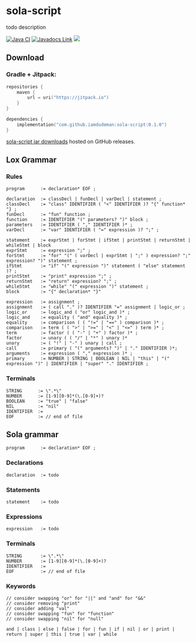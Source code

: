 # sola-script

todo description

[![Java CI](https://github.com/iamdudeman/sola-script/actions/workflows/ci_build.yml/badge.svg)](https://github.com/iamdudeman/sola-script/actions/workflows/ci_build.yml)
[![Javadocs Link](https://img.shields.io/badge/Javadocs-blue.svg)](https://iamdudeman.github.io/sola-script/)
[![](https://jitpack.io/v/iamdudeman/sola-script.svg)](https://jitpack.io/#iamdudeman/sola-script)

## Download

### Gradle + Jitpack:

```kotlin
repositories {
    maven {
        url = uri("https://jitpack.io")
    }
}

dependencies {
    implementation("com.github.iamdudeman:sola-script:0.1.0")
}
```

[sola-script jar downloads](https://github.com/iamdudeman/sola-script/releases) hosted on GitHub releases.


## Lox Grammar

### Rules

```
program      := declaration* EOF ;

declaration  := classDecl | funDecl | varDecl | statement ;
classDecl    := "class" IDENTIFIER ( "<" IDENTIFIER )? "{" function* "} ;
funDecl      := "fun" function ;
function     := IDENTIFIER "(" parameters? ")" block ;
parameters   := IDENTIFIER ( "," IDENTIFIER )* ;
varDecl      := "var" IDENTIFIER ( "=" expression )? ";" ;

statement    := exprStmt | forStmt | ifStmt | printStmt | returnStmt | whileStmt | block
exprStmt     := expression ";" ;
forStmt      := "for" "(" ( varDecl | exprStmt | ";" ) expression? ";" expression? ")" statement ;
ifStmt       := "if" "(" expression ")" statement ( "else" statement )? ;
printStmt    := "print" expression ";" ;
returnStmt   := "return" expression? ";" ;
whileStmt    := "while" "(" expression ")" statement ;
block        := "{" declaration* "}"

expression   := assignment ;
assignment   := ( call "." )? IDENTIFIER "=" assignment | logic_or ;
logic_or     := logic_and ( "or" logic_and )* ;
logic_and    := equality ( "and" equality )* ;
equality     := comparison ( ( "!=" | "==" ) comparison )* ;
comparison   := term ( ( ">" | ">=" | "<" | "<=" ) term )* ;
term         := factor ( ( "-" | "+" ) factor )* ;
factor       := unary ( ( "/" | "*" ) unary )*
unary        := ( "!" | "-" ) unary | call ;
call         := primary ( "(" arguments? ")" | "." IDENTIFIER )*;
arguments    := expression ( "," expression )* ;
primary      := NUMBER | STRING | BOOLEAN | NIL | "this" | "(" expression ")" | IDENTIFIER | "super" "." IDENTIFIER ;
```

### Terminals

```
STRING      := \".*\"
NUMBER      := [1-9][0-9]*(\.[0-9]+)?
BOOLEAN     := "true" | "false"
NIL         := "nil"
IDENTIFIER  :=
EOF         := // end of file
```


## Sola grammar

```
program      := declaration* EOF ;
```

### Declarations

```
declaration  := todo
```

### Statements

```
statement    := todo
```

### Expressions

```
expression   := todo
```

### Terminals

```
STRING       := \".*\"
NUMBER       := [1-9][0-9]*(\.[0-9]+)?
IDENTIFIER   :=
EOF          := // end of file
```

### Keywords

```
// consider swapping "or" for "||" and "and" for "&&"
// consider removing "print"
// consider adding "val"
// consider swapping "fun" for "function"
// consider swapping "nil" for "null"

and | class | else | false | for | fun | if | nil | or | print | return | super | this | true | var | while
```
